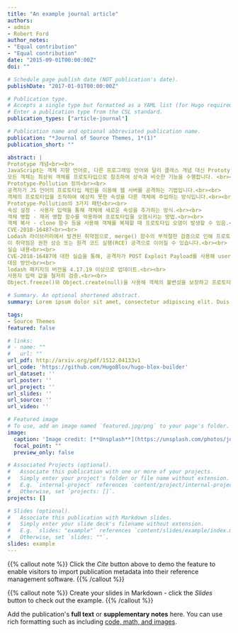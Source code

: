 ```yaml
---
title: "An example journal article"
authors:
- admin
- Robert Ford
author_notes:
- "Equal contribution"
- "Equal contribution"
date: "2015-09-01T00:00:00Z"
doi: ""

# Schedule page publish date (NOT publication's date).
publishDate: "2017-01-01T00:00:00Z"

# Publication type.
# Accepts a single type but formatted as a YAML list (for Hugo requirements).
# Enter a publication type from the CSL standard.
publication_types: ["article-journal"]

# Publication name and optional abbreviated publication name.
publication: "*Journal of Source Themes, 1*(1)"
publication_short: ""

abstract: | 
Prototype 개념<br><br>
JavaScript는 객체 지향 언어로, 다른 프로그래밍 언어와 달리 클래스 개념 대신 Prototype을 이용해 상속을 구현합니다.
모든 객체는 최상위 객체를 프로토타입으로 참조하여 상속과 비슷한 기능을 수행합니다. <br><br>
Prototype-Pollution 정의<br><br>
공격자가 JS 언어의 프로토타입 체인을 이용해 웹 서버를 공격하는 기법입니다.<br><br>
객체의 프로토타입을 조작하여 예상치 못한 속성을 다른 객체에 주입하는 방식입니다.<br><br>
Prototype-Pollution의 3가지 패턴<br><br>
속성 설정 - 사용자 입력을 통해 객체에 새로운 속성을 추가하는 방식.<br><br>
객체 병합 - 재귀 병합 함수를 악용하여 프로토타입을 오염시키는 방법.<br><br>
객체 복사 - clone 함수 등을 사용해 객체를 복제할 때 프로토타입 오염이 발생할 수 있음.<br><br>
CVE-2018-16487<br><br>
Lodash 라이브러리에서 발견된 취약점으로, merge() 함수의 부적절한 검증으로 인해 프로토타입 오염이 발생할 수 있습니다.<br><br>
이 취약점은 권한 상승 또는 원격 코드 실행(RCE) 공격으로 이어질 수 있습니다.<br><br>
실습 내용<br><br>
CVE-2018-16487에 대한 실습을 통해, 공격자가 POST Exploit Payload를 사용해 user 객체의 canDelete 속성을 true로 설정하는 방법을 다루고 있습니다.<br><br>
대응 방안<br><br>
lodash 패키지의 버전을 4.17.19 이상으로 업데이트.<br><br>
사용자 입력 값을 철저히 검증.<br><br>
Object.freeze()와 Object.create(null)을 사용해 객체의 불변성을 보장하고 프로토타입 오염을 방지.

# Summary. An optional shortened abstract.
summary: Lorem ipsum dolor sit amet, consectetur adipiscing elit. Duis posuere tellus ac convallis placerat. Proin tincidunt magna sed ex sollicitudin condimentum.

tags:
- Source Themes
featured: false

# links:
# - name: ""
#   url: ""
url_pdf: http://arxiv.org/pdf/1512.04133v1
url_code: 'https://github.com/HugoBlox/hugo-blox-builder'
url_dataset: ''
url_poster: ''
url_project: ''
url_slides: ''
url_source: ''
url_video: ''

# Featured image
# To use, add an image named `featured.jpg/png` to your page's folder. 
image:
  caption: 'Image credit: [**Unsplash**](https://unsplash.com/photos/jdD8gXaTZsc)'
  focal_point: ""
  preview_only: false

# Associated Projects (optional).
#   Associate this publication with one or more of your projects.
#   Simply enter your project's folder or file name without extension.
#   E.g. `internal-project` references `content/project/internal-project/index.md`.
#   Otherwise, set `projects: []`.
projects: []

# Slides (optional).
#   Associate this publication with Markdown slides.
#   Simply enter your slide deck's filename without extension.
#   E.g. `slides: "example"` references `content/slides/example/index.md`.
#   Otherwise, set `slides: ""`.
slides: example
---
```


{{% callout note %}}
Click the *Cite* button above to demo the feature to enable visitors to import publication metadata into their reference management software.
{{% /callout %}}

{{% callout note %}}
Create your slides in Markdown - click the *Slides* button to check out the example.
{{% /callout %}}

Add the publication's **full text** or **supplementary notes** here. You can use rich formatting such as including [code, math, and images](https://docs.hugoblox.com/content/writing-markdown-latex/).